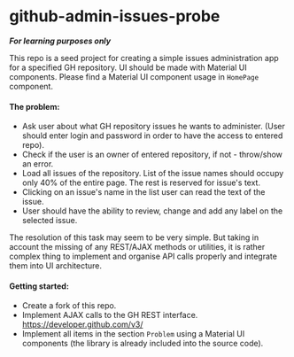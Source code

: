 # github-admin-issues-probe
***For learning purposes only***

This repo is a seed project for creating a simple issues administration app for a specified GH repository.
UI should be made with Material UI components. Please find a Material UI component usage in `HomePage` component.
 
#### The problem:

* Ask user about what GH repository issues he wants to administer. (User should enter login and password in order to have the access to entered repo).
* Check if the user is an owner of entered repository, if not - throw/show an error.
* Load all issues of the repository. List of the issue names should occupy only 40% of the entire page. The rest is reserved for issue's text.
* Clicking on an issue's name in the list user can read the text of the issue.
* User should have the ability to review, change and add any label on the selected issue.

The resolution of this task may seem to be very simple. 
But taking in account the missing of any REST/AJAX methods or utilities, it is rather complex thing to implement and organise API calls properly and integrate them into UI architecture.

#### Getting started:

* Create a fork of this repo.
* Implement AJAX calls to the GH REST interface. https://developer.github.com/v3/
* Implement all items in the section `Problem` using a Material UI components (the library is already included into the source code).